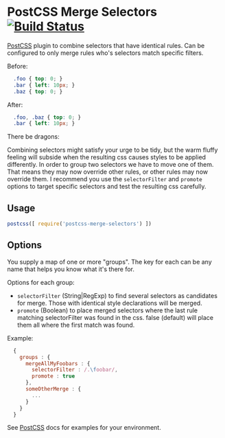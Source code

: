 # PostCSS Merge Selectors [![Build Status][ci-img]][ci]

[PostCSS] plugin to combine selectors that have identical rules. Can be configured to only merge rules who's selectors match specific filters.

[PostCSS]: https://github.com/postcss/postcss
[ci-img]:  https://travis-ci.org/georgeadamson/postcss-merge-selectors.svg
[ci]:      https://travis-ci.org/georgeadamson/postcss-merge-selectors

Before:
```css
  .foo { top: 0; }
  .bar { left: 10px; }
  .baz { top: 0; }
```

After:
```css
  .foo, .baz { top: 0; }
  .bar { left: 10px; }
```

There be dragons:

Combining selectors might satisfy your urge to be tidy, but the warm fluffy feeling will subside when the resulting css causes styles to be applied differently. In order to group two selectors we have to move one of them. That means they may now override other rules, or other rules may now override them. I recommend you use the `selectorFilter` and `promote` options to target specific selectors and test the resulting css carefully.

## Usage

```js
postcss([ require('postcss-merge-selectors') ])
```

## Options

You supply a map of one or more "groups". The key for each can be any name that helps you know what it's there for.

Options for each group:
- `selectorFilter` (String|RegExp) to find several selectors as candidates for merge. Those with identical style declarations will be merged.
- `promote` (Boolean) to place merged selectors where the last rule matching selectorFilter was found in the css. false (default) will place them all where the first match was found.

Example:
```js
  {
    groups : {
      mergeAllMyFoobars : {
        selectorFilter : /.\foobar/,
        promote : true
      },
      someOtherMerge : {
        ...
      }
    }
  }
```

See [PostCSS] docs for examples for your environment.
